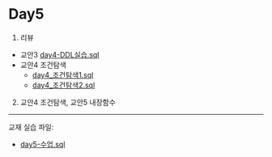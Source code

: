 # Day5

1. 리뷰
 - 교안3 [day4-DDL실습.sql](day4-DDL실습.sql)
 - 교안4  조건탐색
    - [day4_조건탐색1.sql](day4_조건탐색1.sql)
    - [day4_조건탐색2.sql](day4_조건탐색2.sql)

2. 교안4 조건탐색, 교안5 내장함수


---
교재 실습 파일:
  - [day5-수업.sql](day5-수업.sql)
